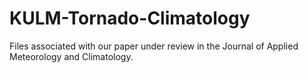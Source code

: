 # KULM-Tornado-Climatology
Files associated with our paper under review in the Journal of Applied Meteorology and Climatology.
